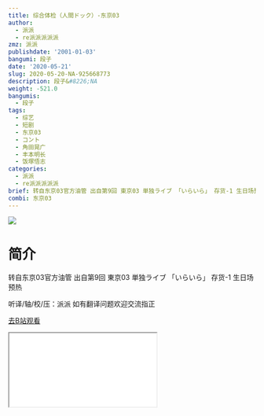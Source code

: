 ```yaml
---
title: 综合体检（人間ドック）-东京03
author:
  - 派派
  - re派派派派派
zmz: 派派
publishdate: '2001-01-03'
bangumi: 段子
date: '2020-05-21'
slug: 2020-05-20-NA-925668773
description: 段子&#8226;NA
weight: -521.0
bangumis:
  - 段子
tags:
  - 综艺
  - 短剧
  - 东京03
  - コント
  - 角田晃广
  - 丰本明长
  - 饭塚悟志
categories:
  - 派派
  - re派派派派派
brief: 转自东京03官方油管 出自第9回 東京03 単独ライブ 「いらいら」 存货-1 生日场预热 听译/轴/校/压：派派 如有翻译问题欢迎交流指正
combi: 东京03
---
```

![](https://raw.githubusercontent.com/tcgriffith/owaraisite/master/static/tmpimg/9baa7aa67d1198eab0516862fd01b54244e13f10.jpg.480.jpg)
# 简介  
转自东京03官方油管 出自第9回 東京03 単独ライブ 「いらいら」
存货-1  生日场预热

听译/轴/校/压：派派
如有翻译问题欢迎交流指正  

[去B站观看](https://www.bilibili.com/video/av925668773/)
<div class ="resp-container"><iframe class="testiframe" src="//player.bilibili.com/player.html?aid=925668773"", scrolling="no", allowfullscreen="true" > </iframe></div> 
